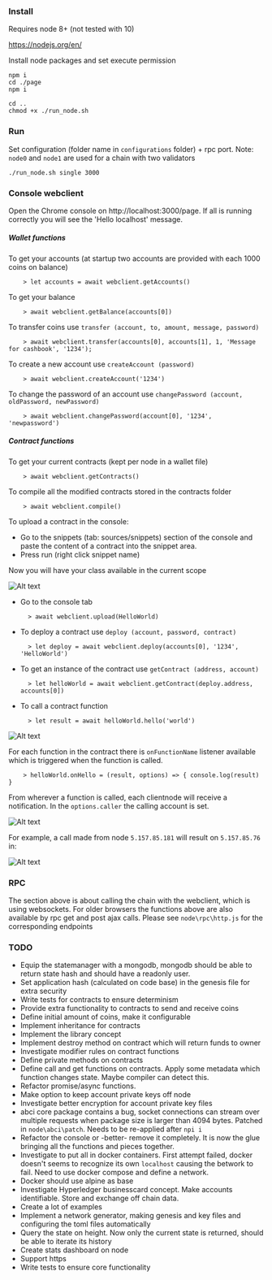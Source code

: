 ### Install

Requires node 8+ (not tested with 10)

https://nodejs.org/en/

Install node packages and set execute permission

    npm i
    cd ./page
    npm i

    cd ..
    chmod +x ./run_node.sh

### Run

Set configuration (folder name in `configurations` folder) + rpc port. Note: `node0` and `node1` are used for a chain with two validators

    ./run_node.sh single 3000

### Console webclient

Open the Chrome console on http://localhost:3000/page. If all is running correctly you will see the 'Hello localhost' message.

##### Wallet functions

 To get your accounts (at startup two accounts are provided with each 1000 coins on balance)

        > let accounts = await webclient.getAccounts()

 To get your balance

        > await webclient.getBalance(accounts[0])

 To transfer coins use `transfer (account, to, amount, message, password)`

        > await webclient.transfer(accounts[0], accounts[1], 1, 'Message for cashbook', '1234');

 To create a new account use `createAccount (password)`

        > await webclient.createAccount('1234')

 To change the password of an account use `changePassword (account, oldPassword, newPassword)`

        > await webclient.changePassword(account[0], '1234', 'newpassword')

##### Contract functions

 To get your current contracts (kept per node in a wallet file)

        > await webclient.getContracts()

 To compile all the modified contracts stored in the contracts folder

        > await webclient.compile()

 To upload a contract in the console:

- Go to the snippets (tab: sources/snippets) section of the console and paste the content of a contract into the snippet area.
- Press run (right click snippet name)

 Now you will have your class available in the current scope

![Alt text](images/create_helloworld.png?raw=true "Create contract")

- Go to the console tab

        > await webclient.upload(HelloWorld)

- To deploy a contract use `deploy (account, password, contract)`

        > let deploy = await webclient.deploy(accounts[0], '1234', 'HelloWorld')

- To get an instance of the contract use `getContract (address, account)`

        > let helloWorld = await webclient.getContract(deploy.address, accounts[0])

- To call a contract function

        > let result = await helloWorld.hello('world')

![Alt text](images/deploy_helloworld.png?raw=true "Deploy contract")

 For each function in the contract there is `onFunctionName` listener available which is triggered when the function is called.

        > helloWorld.onHello = (result, options) => { console.log(result) }

 From wherever a function is called, each clientnode will receive a notification. In the `options.caller` the calling account is set.

![Alt text](images/call_helloworld.png?raw=true "Call and get contract")

For example, a call made from node `5.157.85.181` will result on `5.157.85.76` in:

![Alt text](images/receive_call_helloworld.png?raw=true "Receive notification from contract")

### RPC

The section above is about calling the chain with the webclient, which is using websockets. For older browsers the functions above
 are also available by rpc get and post ajax calls. Please see `node\rpc\http.js` for the corresponding endpoints

### TODO

- Equip the statemanager with a mongodb, mongodb should be able to return state hash and should have a readonly user.
- Set application hash (calculated on code base) in the genesis file for extra security
- Write tests for contracts to ensure determinism
- Provide extra functionality to contracts to send and receive coins
- Define initial amount of coins, make it configurable
- Implement inheritance for contracts
- Implement the library concept
- Implement destroy method on contract which will return funds to owner
- Investigate modifier rules on contract functions
- Define private methods on contracts
- Define call and get functions on contracts. Apply some metadata which function changes state. Maybe compiler can detect this.
- Refactor promise/async functions.
- Make option to keep account private keys off node
- Investigate better encryption for account private key files
- abci core package contains a bug, socket connections can stream over multiple requests when package size is larger than 4094 bytes. Patched in `node\abci\patch`. Needs to be re-applied after `npi i`
- Refactor the console or -better- remove it completely. It is now the glue bringing all the functions and pieces together.
- Investigate to put all in docker containers. First attempt failed, docker doesn't seems to recognize its own `localhost` causing the betwork to fail. Need to use docker compose and define a network.
- Docker should use alpine as base
- Investigate Hyperledger businesscard concept. Make accounts identifiable. Store and exchange off chain data.
- Create a lot of examples
- Implement a network generator, making genesis and key files and configuring the toml files automatically
- Query the state on height. Now only the current state is returned, should be able to iterate its history
- Create stats dashboard on node
- Support https
- Write tests to ensure core functionality












